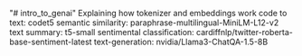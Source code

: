 "# intro_to_genai" 
Explaining how tokenizer and embeddings work
code to text: codet5
semantic similarity: paraphrase-multilingual-MiniLM-L12-v2
text summary: t5-small
sentimental classification: cardiffnlp/twitter-roberta-base-sentiment-latest
text-generation: nvidia/Llama3-ChatQA-1.5-8B
